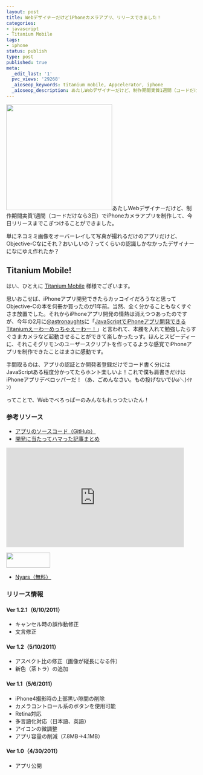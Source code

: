```yaml
---
layout: post
title: WebデザイナーだけどiPhoneカメラアプリ、リリースできました！
categories:
- javascript
- Titanium Mobile
tags:
- iphone
status: publish
type: post
published: true
meta:
  _edit_last: '1'
  pvc_views: '29268'
  _aioseop_keywords: titanium mobile, Appcelerator, iphone
  _aioseop_description: あたしWebデザイナーだけど、制作期間実質1週間（コードだけなら3日）でiPhoneカメラアプリを制作して、今日リリースまでこぎつけることができました。
---
```

<a href="http://itunes.apple.com/jp/app/nyars/id433610083?mt=8"></a><a href="http://itunes.apple.com/jp/app/nyars/id433610083?mt=8"><img class="alignleft size-medium wp-image-3120" title="icon" src="/static/blog/2011/05/icon-187x300.png" alt="" height="280" /></a>あたしWebデザイナーだけど、制作期間実質1週間（コードだけなら3日）でiPhoneカメラアプリを制作して、今日リリースまでこぎつけることができました。

単にネコミミ画像をオーバーレイして写真が撮れるだけのアプリだけど、Objective-Cなにそれ？おいしいの？ってくらいの認識しかなかったデザイナーになにゆえ作れたか？

<!--more-->
<h2>Titanium Mobile!</h2>
はい、ひとえに <a href="http://www.appcelerator.com/">Titanium Mobile</a> 様様でございます。

思いおこせば、iPhoneアプリ開発できたらカッコイイだろうなと思ってObjective-Cの本を何冊か買ったのが1年前。当然、全く分かることもなくすぐさま放置でした。それからiPhoneアプリ開発の情熱は消えつつあったのですが、今年の2月に<a href="https://twitter.com/#!/astronaughts">@astronaughts</a>に「<a href="http://astronaughts.net/?p=204">JavaScriptでiPhoneアプリ開発できるTitaniumえーわーめっちゃえーわー！</a>」と言われて、本腰を入れて勉強したらすぐさまカメラなど起動させることができて楽しかったっす。ほんとスピーディーに、それこそグリモンのユーザースクリプトを作ってるような感覚でiPhoneアプリを制作できたことはまさに感動です。

手間取るのは、アプリの認証とか開発者登録だけでコード書く分にはJavaScriptある程度分かってたらホント楽しいよ！これで僕も肩書きだけはiPhoneアプリデベロッパーだ！（あ、ごめんなさい。もの投げないで(/ω＼)ｲﾔﾝ）

ってことで、Webでべろっぱーのみんなもれっつたいたん！
<h3>参考リソース</h3>
<ul>
	<li><a href="https://github.com/t32k/Nyars">アプリのソースコード（GitHub）</a></li>
	<li><a href="http://t32k.me/mol/log/untitled/">開発に当たってハマった記事まとめ</a></li>
</ul>
<iframe frameborder="0" height="264" src="http://player.vimeo.com/video/23317105?title=0&amp;byline=0&amp;portrait=0" width="470"></iframe>

<a href="http://itunes.apple.com/jp/app/nyars/id433610083?mt=8"><img title="App Store" src="/static/blog/2011/05/badge_appstore-lrg.gif" alt="" width="116" height="40" /></a>
<ul>
	<li><a href="http://itunes.apple.com/jp/app/nyars/id433610083?mt=8">Nyars（無料）</a></li>
</ul>
<h3>リリース情報</h3>
<h4>Ver 1.2.1（6/10/2011）</h4>
<ul>
	<li>キャンセル時の誤作動修正</li>
	<li>文言修正</li>
</ul>
<h4>Ver 1.2（5/10/2011）</h4>
<ul>
	<li>アスペクト比の修正（画像が縦長になる件）</li>
	<li>新色（茶トラ）の追加</li>
</ul>
<h4>Ver 1.1（5/6/2011）</h4>
<ul>
	<li>iPhone4撮影時の上部黒い隙間の削除</li>
	<li>カメラコントロール系のボタンを使用可能</li>
	<li>Retina対応</li>
	<li>多言語化対応（日本語、英語）</li>
	<li>アイコンの微調整</li>
	<li>アプリ容量の削減（7.8MB→4.1MB）</li>
</ul>
<h4>Ver 1.0（4/30/2011）</h4>
<ul>
	<li>アプリ公開</li>
</ul>
